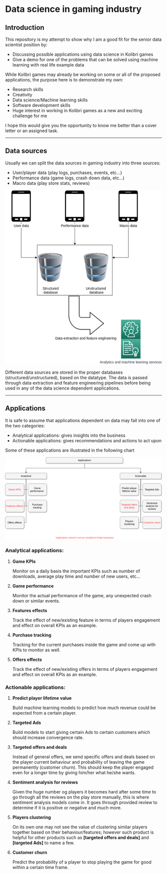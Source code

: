 # Data science in gaming industry

## Introduction

This repository is my attempt to show why I am a good fit for the senior data scientist position by:

- Discussing possible applications using data science in Kolibri games
- Give a demo for one of the problems that can be solved using machine learning with real life example data

While Koilbri games may already be working on some or all of the proposed applications, the purpose here is to demonstrate my own:

- Research skills
- Creativity
- Data science/Machine learning skills
- Software development skills
- Huge interest in working in Kolibri games as a new and exciting challenge for me

I hope this would give you the opportunity to know me better than a cover letter or an assigned task.

-----------------------------------------------------------------

## Data sources

Usually we can split the data sources in gaming industry into three sources:

- User/player data (play logs, purchases, events, etc...)
- Performance data (game logs, crash down data, etc...)
- Macro data (play store stats, reviews)

![Data sources](./resources/data_source.png)

Different data sources are stored in the proper databases (structured/unstructured), based on the datatype. The data is passed through data extraction and feature engineering pipelines before being used in any of the data science dependent applications.

-----------------------------------------------------------------

## Applications

It is safe to assume that applications dependent on data may fall into one of the two categories:

- Analytical applications: gives insights into the business 
- Actionable applications: gives recommendations and actions to act upon 

Some of these applications are illustrated in the following chart

![Applications](./resources/applications.png)

### Analytical applications:

1. **Game KPIs**

   Monitor on a daily basis the important KPIs such as number of downloads, average play time and number of new users, etc...

2. **Game performance**

   Monitor the actual performance of the game, any unexpected crash down or similar events.

3. **Features effects**

   Track the effect of new/existing feature in terms of players engagement and effect on overall KPIs as an example.
 
4. **Purchase tracking**

   Tracking for the current purchases inside the game and come up with KPIs to monitor as well.

5. **Offers effects**

   Track the effect of new/existing offers in terms of players engagement and effect on overall KPIs as an example.

### Actionable applications:

1. **Predict player lifetime value**

   Build machine learning models to predict how much revenue could be expected from a certain player.
    
2. **Targeted Ads**

   Build models to start giving certain Ads to certain customers which should increase convergence rate.

3. **Targeted offers and deals**

   Instead of general offers, we send specific offers and deals based on the player current behaviour and probability of leaving the game permanently (customer churn). This should keep the player engaged even for a longer time by giving him/her what he/she wants.
 
4. **Sentiment analysis for reviews**

   Given the huge number og players it becomes hard after some time to go through all the reviews on the play store manually, this is where sentiment analysis models come in. It goes through provided review to determine if it is positive or negative and much more.  

5. **Players clustering**

   On its own one may not see the value of clustering similar players together based on their behaviour/features; however such product is helpful for other products such as **[targeted offers and deals]** and **[targeted Ads]** to name a few. 

6. **Customer churn**

   Predict the probability of a player to stop playing the game for good within a certain time frame.
